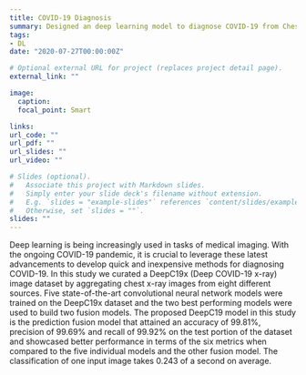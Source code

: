 ```yaml
---
title: COVID-19 Diagnosis 
summary: Designed an deep learning model to diagnose COVID-19 from Chest X-rays 
tags:
- DL
date: "2020-07-27T00:00:00Z"

# Optional external URL for project (replaces project detail page).
external_link: ""

image:
  caption: 
  focal_point: Smart

links:
url_code: ""
url_pdf: ""
url_slides: ""
url_video: ""

# Slides (optional).
#   Associate this project with Markdown slides.
#   Simply enter your slide deck's filename without extension.
#   E.g. `slides = "example-slides"` references `content/slides/example-slides.md`.
#   Otherwise, set `slides = ""`.
slides: ""
---
```


Deep learning is being increasingly used in tasks of medical imaging. With the ongoing COVID-19 pandemic, it is crucial to leverage these latest advancements to develop quick and inexpensive methods for diagnosing COVID-19. In this study we curated a DeepC19x (Deep COVID-19 x-ray) image dataset by aggregating chest x-ray images from eight different sources. Five state-of-the-art convolutional neural network models were trained on the DeepC19x dataset and the two best performing models were used to build two fusion models. The proposed DeepC19 model in this study is the prediction fusion model that attained an accuracy of 99.81%, precision of 99.69% and recall of 99.92% on the test portion of the dataset and showcased better performance in terms of the six metrics when compared to the five individual models and the other fusion model. The classification of one input image takes 0.243 of a second on average.